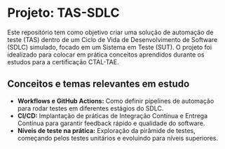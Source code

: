 # Projeto: TAS-SDLC

Este repositório tem como objetivo criar uma solução de automação de teste (TAS) dentro de um Ciclo de Vida de Desenvolvimento de Software (SDLC) simulado, focado em um Sistema em Teste (SUT). O projeto foi idealizado para colocar em prática conceitos aprendidos durante os estudos para a certificação CTAL-TAE.

## Conceitos e temas relevantes em estudo

- **Workflows e GitHub Actions:** Como definir pipelines de automação para rodar testes em diferentes estágios do SDLC.
- **CI/CD:** Implantação de práticas de Integração Contínua e Entrega Contínua para garantir feedback rápido e qualidade do software.
- **Níveis de teste na prática:** Exploração da pirâmide de testes, começando pelos testes unitários e evoluindo para níveis superiores.
